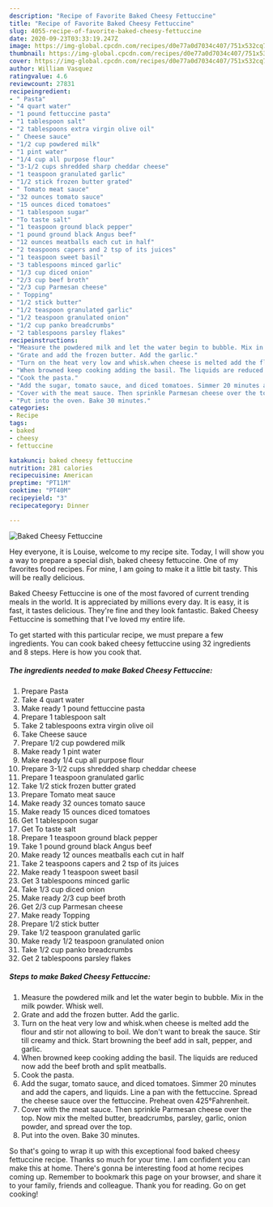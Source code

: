 ```yaml
---
description: "Recipe of Favorite Baked Cheesy Fettuccine"
title: "Recipe of Favorite Baked Cheesy Fettuccine"
slug: 4055-recipe-of-favorite-baked-cheesy-fettuccine
date: 2020-09-23T03:33:19.247Z
image: https://img-global.cpcdn.com/recipes/d0e77a0d7034c407/751x532cq70/baked-cheesy-fettuccine-recipe-main-photo.jpg
thumbnail: https://img-global.cpcdn.com/recipes/d0e77a0d7034c407/751x532cq70/baked-cheesy-fettuccine-recipe-main-photo.jpg
cover: https://img-global.cpcdn.com/recipes/d0e77a0d7034c407/751x532cq70/baked-cheesy-fettuccine-recipe-main-photo.jpg
author: William Vasquez
ratingvalue: 4.6
reviewcount: 27831
recipeingredient:
- " Pasta"
- "4 quart water"
- "1 pound fettuccine pasta"
- "1 tablespoon salt"
- "2 tablespoons extra virgin olive oil"
- " Cheese sauce"
- "1/2 cup powdered milk"
- "1 pint water"
- "1/4 cup all purpose flour"
- "3-1/2 cups shredded sharp cheddar cheese"
- "1 teaspoon granulated garlic"
- "1/2 stick frozen butter grated"
- " Tomato meat sauce"
- "32 ounces tomato sauce"
- "15 ounces diced tomatoes"
- "1 tablespoon sugar"
- "To taste salt"
- "1 teaspoon ground black pepper"
- "1 pound ground black Angus beef"
- "12 ounces meatballs each cut in half"
- "2 teaspoons capers and 2 tsp of its juices"
- "1 teaspoon sweet basil"
- "3 tablespoons minced garlic"
- "1/3 cup diced onion"
- "2/3 cup beef broth"
- "2/3 cup Parmesan cheese"
- " Topping"
- "1/2 stick butter"
- "1/2 teaspoon granulated garlic"
- "1/2 teaspoon granulated onion"
- "1/2 cup panko breadcrumbs"
- "2 tablespoons parsley flakes"
recipeinstructions:
- "Measure the powdered milk and let the water begin to bubble. Mix in the milk powder. Whisk well."
- "Grate and add the frozen butter. Add the garlic."
- "Turn on the heat very low and whisk.when cheese is melted add the flour and stir not allowing to boil. We don&#39;t want to break the sauce. Stir till creamy and thick. Start browning the beef add in salt, pepper, and garlic."
- "When browned keep cooking adding the basil. The liquids are reduced now add the beef broth and split meatballs."
- "Cook the pasta."
- "Add the sugar, tomato sauce, and diced tomatoes. Simmer 20 minutes and add the capers, and liquids. Line a pan with the fettuccine. Spread the cheese sauce over the fettuccine. Preheat oven 425°Fahrenheit."
- "Cover with the meat sauce. Then sprinkle Parmesan cheese over the top. Now mix the melted butter, breadcrumbs, parsley, garlic, onion powder, and spread over the top."
- "Put into the oven. Bake 30 minutes."
categories:
- Recipe
tags:
- baked
- cheesy
- fettuccine

katakunci: baked cheesy fettuccine 
nutrition: 281 calories
recipecuisine: American
preptime: "PT11M"
cooktime: "PT40M"
recipeyield: "3"
recipecategory: Dinner

---
```



![Baked Cheesy Fettuccine](https://img-global.cpcdn.com/recipes/d0e77a0d7034c407/751x532cq70/baked-cheesy-fettuccine-recipe-main-photo.jpg)

Hey everyone, it is Louise, welcome to my recipe site. Today, I will show you a way to prepare a special dish, baked cheesy fettuccine. One of my favorites food recipes. For mine, I am going to make it a little bit tasty. This will be really delicious.



Baked Cheesy Fettuccine is one of the most favored of current trending meals in the world. It is appreciated by millions every day. It is easy, it is fast, it tastes delicious. They're fine and they look fantastic. Baked Cheesy Fettuccine is something that I've loved my entire life.


To get started with this particular recipe, we must prepare a few ingredients. You can cook baked cheesy fettuccine using 32 ingredients and 8 steps. Here is how you cook that.

<!--inarticleads1-->

##### The ingredients needed to make Baked Cheesy Fettuccine:

1. Prepare  Pasta
1. Take 4 quart water
1. Make ready 1 pound fettuccine pasta
1. Prepare 1 tablespoon salt
1. Take 2 tablespoons extra virgin olive oil
1. Take  Cheese sauce
1. Prepare 1/2 cup powdered milk
1. Make ready 1 pint water
1. Make ready 1/4 cup all purpose flour
1. Prepare 3-1/2 cups shredded sharp cheddar cheese
1. Prepare 1 teaspoon granulated garlic
1. Take 1/2 stick frozen butter grated
1. Prepare  Tomato meat sauce
1. Make ready 32 ounces tomato sauce
1. Make ready 15 ounces diced tomatoes
1. Get 1 tablespoon sugar
1. Get To taste salt
1. Prepare 1 teaspoon ground black pepper
1. Take 1 pound ground black Angus beef
1. Make ready 12 ounces meatballs each cut in half
1. Take 2 teaspoons capers and 2 tsp of its juices
1. Make ready 1 teaspoon sweet basil
1. Get 3 tablespoons minced garlic
1. Take 1/3 cup diced onion
1. Make ready 2/3 cup beef broth
1. Get 2/3 cup Parmesan cheese
1. Make ready  Topping
1. Prepare 1/2 stick butter
1. Take 1/2 teaspoon granulated garlic
1. Make ready 1/2 teaspoon granulated onion
1. Take 1/2 cup panko breadcrumbs
1. Get 2 tablespoons parsley flakes




<!--inarticleads2-->

##### Steps to make Baked Cheesy Fettuccine:

1. Measure the powdered milk and let the water begin to bubble. Mix in the milk powder. Whisk well.
1. Grate and add the frozen butter. Add the garlic.
1. Turn on the heat very low and whisk.when cheese is melted add the flour and stir not allowing to boil. We don&#39;t want to break the sauce. Stir till creamy and thick. Start browning the beef add in salt, pepper, and garlic.
1. When browned keep cooking adding the basil. The liquids are reduced now add the beef broth and split meatballs.
1. Cook the pasta.
1. Add the sugar, tomato sauce, and diced tomatoes. Simmer 20 minutes and add the capers, and liquids. Line a pan with the fettuccine. Spread the cheese sauce over the fettuccine. Preheat oven 425°Fahrenheit.
1. Cover with the meat sauce. Then sprinkle Parmesan cheese over the top. Now mix the melted butter, breadcrumbs, parsley, garlic, onion powder, and spread over the top.
1. Put into the oven. Bake 30 minutes.




So that's going to wrap it up with this exceptional food baked cheesy fettuccine recipe. Thanks so much for your time. I am confident you can make this at home. There's gonna be interesting food at home recipes coming up. Remember to bookmark this page on your browser, and share it to your family, friends and colleague. Thank you for reading. Go on get cooking!
